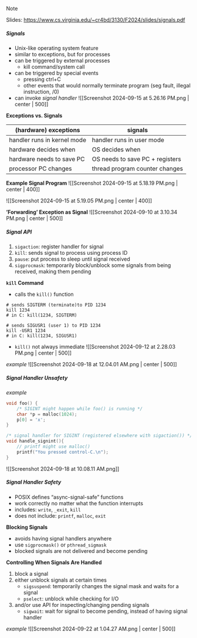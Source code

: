 > [!note]
> Slides: https://www.cs.virginia.edu/~cr4bd/3130/F2024/slides/signals.pdf
##### Signals
- Unix-like operating system feature
- similar to exceptions, but for processes
- can be triggered by external processes
	- kill command/system call
- can be triggered by special events
	- pressing ctrl+C
	- other events that would normally terminate program (seg fault, illegal instruction, /0)
- can invoke *signal handler*
![[Screenshot 2024-09-15 at 5.26.16 PM.png | center | 500]]

**Exceptions vs. Signals**

| (hardware) exceptions       | signals                         |
| --------------------------- | ------------------------------- |
| handler runs in kernel mode | handler runs in user mode       |
| hardware decides when       | OS decides when                 |
| hardware needs to save PC   | OS needs to save PC + registers |
| processor PC changes        | thread program counter changes  |
**Example Signal Program**
![[Screenshot 2024-09-15 at 5.18.19 PM.png | center | 400]]

![[Screenshot 2024-09-15 at 5.19.05 PM.png | center | 400]]

**’Forwarding’ Exception as Signal**
![[Screenshot 2024-09-10 at 3.10.34 PM.png | center | 500]]
##### Signal API
1. `sigaction`: register handler for signal
2. `kill`: sends signal to process using process ID
3. `pause`: put process to sleep until signal received
4. `sigprocmask`: temporarily block/unblock some signals from being received, making them pending

**`kill` Command**
- calls the `kill()` function
```shell
# sends SIGTERM (terminate)to PID 1234
kill 1234
# in C: kill(1234, SIGTERM)

# sends SIGUSR1 (user 1) to PID 1234
kill -USR1 1234
# in C: kill(1234, SIGUSR1)
```

- `kill()` not always immediate
![[Screenshot 2024-09-12 at 2.28.03 PM.png | center | 500]]

*example*
![[Screenshot 2024-09-18 at 12.04.01 AM.png | center | 500]]
##### Signal Handler Unsafety
*example*
```C
void foo() {
	/* SIGINT might happen while foo() is running */
	char *p = malloc(1024);
	p[0] = 'x';
}

/* signal handler for SIGINT (registered elsewhere with sigaction()) */
void handle_signint(){
	// printf might use malloc()
	printf("You pressed control-C.\n");
}
```
![[Screenshot 2024-09-18 at 10.08.11 AM.png]]
##### Signal Handler Safety
- POSIX defines “async-signal-safe” functions
- work correctly no matter what the function interrupts
- includes: `write`, `_exit`, `kill`
- does not include: `printf`, `malloc`, `exit`

**Blocking Signals**
- avoids having signal handlers anywhere
- use `sigprocmask()` or `pthread_sigmask`
- blocked signals are not delivered and become pending

**Controlling When Signals Are Handled**
1. block a signal
2. either unblock signals at certain times
	- `sigsuspend`: temporarily changes the signal mask and waits for a signal
	- `pselect`: unblock while checking for I/O
1. and/or use API for inspecting/changing pending signals
	- `sigwait`: wait for signal to become pending, instead of having signal handler

*example*
![[Screenshot 2024-09-22 at 1.04.27 AM.png | center | 500]]
